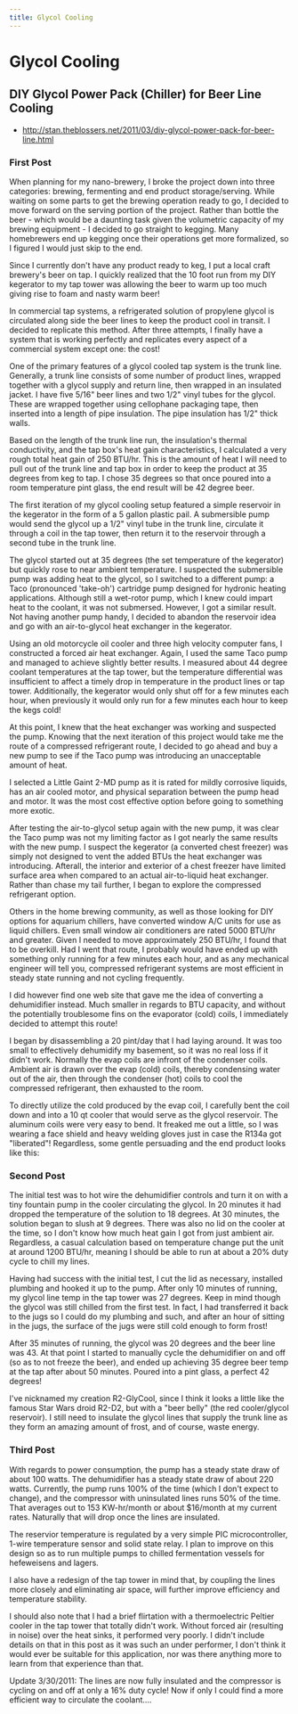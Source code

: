 ```yaml
---
title: Glycol Cooling
---
```


# Glycol Cooling

## DIY Glycol Power Pack (Chiller) for Beer Line Cooling

* http://stan.theblossers.net/2011/03/diy-glycol-power-pack-for-beer-line.html

### First Post

When planning for my nano-brewery, I broke the project down into three
categories: brewing, fermenting and end product storage/serving.  While waiting
on some parts to get the brewing operation ready to go, I decided to move
forward on the serving portion of the project.  Rather than bottle the beer -
which would be a daunting task given the volumetric capacity of my brewing
equipment - I decided to go straight to kegging.  Many homebrewers end up
kegging once their operations get more formalized, so I figured I would just
skip to the end.

Since I currently don't have any product ready to keg, I put a local craft
brewery's beer on tap.  I quickly realized that the 10 foot run from my DIY
kegerator to my tap tower was allowing the beer to warm up too much giving rise
to foam and nasty warm beer!

In commercial tap systems, a refrigerated solution of propylene glycol is
circulated along side the beer lines to keep the product cool in transit.  I
decided to replicate this method.  After three attempts, I finally have a
system that is working perfectly and replicates every aspect of a commercial
system except one: the cost!

One of the primary features of a glycol cooled tap system is the trunk line.
Generally, a trunk line consists of some number of product lines, wrapped
together with a glycol supply and return line, then wrapped in an insulated
jacket.  I have five 5/16" beer lines and two 1/2" vinyl tubes for the glycol.
These are wrapped together using cellophane packaging tape, then inserted into
a length of pipe insulation.  The pipe insulation has 1/2" thick walls.

Based on the length of the trunk line run, the insulation's thermal
conductivity, and the tap box's heat gain characteristics, I calculated a very
rough total heat gain of 250 BTU/hr.  This is the amount of heat I will need to
pull out of the trunk line and tap box in order to keep the product at 35
degrees from keg to tap.  I chose 35 degrees so that once poured into a room
temperature pint glass, the end result will be 42 degree beer.

The first iteration of my glycol cooling setup featured a simple reservoir in
the kegerator in the form of a 5 gallon plastic pail.  A submersible pump would
send the glycol up a 1/2" vinyl tube in the trunk line, circulate it through a
coil in the tap tower, then return it to the reservoir through a second tube in
the trunk line.

The glycol started out at 35 degrees (the set temperature of the kegerator) but
quickly rose to near ambient temperature.  I suspected the submersible pump was
adding heat to the glycol, so I switched to a different pump: a Taco
(pronounced 'take-oh') cartridge pump designed for hydronic heating
applications.  Although still a wet-rotor pump, which I knew could impart heat
to the coolant, it was not submersed.  However, I got a similar result.  Not
having another pump handy, I decided to abandon the reservoir idea and go with
an air-to-glycol heat exchanger in the kegerator.

Using an old motorcycle oil cooler and three high velocity computer fans, I
constructed a forced air heat exchanger.  Again, I used the same Taco pump and
managed to achieve slightly better results.  I measured about 44 degree coolant
temperatures at the tap tower, but the temperature differential was
insufficient to affect a timely drop in temperature in the product lines or tap
tower.  Additionally, the kegerator would only shut off for a few minutes each
hour, when previously it would only run for a few minutes each hour to keep the
kegs cold!

At this point, I knew that the heat exchanger was working and suspected the
pump.  Knowing that the next iteration of this project would take me the route
of a compressed refrigerant route, I decided to go ahead and buy a new pump to
see if the Taco pump was introducing an unacceptable amount of heat.

I selected a Little Gaint 2-MD pump as it is rated for mildly corrosive
liquids, has an air cooled motor, and physical separation between the pump head
and motor.  It was the most cost effective option before going to something
more exotic.

After testing the air-to-glycol setup again with the new pump, it was clear the
Taco pump was not my limiting factor as I got nearly the same results with the
new pump.  I suspect the kegerator (a converted chest freezer) was simply not
designed to vent the added BTUs the heat exchanger was introducing.  Afterall,
the interior and exterior of a chest freezer have limited surface area when
compared to an actual air-to-liquid heat exchanger.  Rather than chase my tail
further, I began to explore the compressed refrigerant option.

Others in the home brewing community, as well as those looking for DIY options
for aquarium chillers, have converted window A/C units for use as liquid
chillers.  Even small window air conditioners are rated 5000 BTU/hr and
greater.  Given I needed to move approximately 250 BTU/hr, I found that to be
overkill.  Had I went that route, I probably would have ended up with
something only running for a few minutes each hour, and as any mechanical
engineer will tell you, compressed refrigerant systems are most efficient in
steady state running and not cycling frequently.

I did however find one web site that gave me the idea of converting a
dehumidifier instead.  Much smaller in regards to BTU capacity, and without the
potentially troublesome fins on the evaporator (cold) coils, I immediately
decided to attempt this route!

I began by disassembling a 20 pint/day that I had laying around.  It was too
small to effectively dehumidify my basement, so it was no real loss if it
didn't work.  Normally the evap coils are infront of the condenser coils.
Ambient air is drawn over the evap (cold) coils, thereby condensing water out
of the air, then through the condenser (hot) coils to cool the compressed
refrigerant, then exhausted to the room.

To directly utilize the cold produced by the evap coil, I carefully bent the
coil down and into a 10 qt cooler that would serve as the glycol reservoir.
The aluminum coils were very easy to bend.  It freaked me out a little, so I
was wearing a face shield and heavy welding gloves just in case the R134a got
"liberated"! Regardless, some gentle persuading and the end product looks like
this:

### Second Post

The initial test was to hot wire the dehumidifier controls and turn it on with
a tiny fountain pump in the cooler circulating the glycol. In 20 minutes it had
dropped the temperature of the solution to 18 degrees. At 30 minutes, the
solution began to slush at 9 degrees. There was also no lid on the cooler at
the time, so I don't know how much heat gain I got from just ambient air.
Regardless, a casual calculation based on temperature change put the unit at
around 1200 BTU/hr, meaning I should be able to run at about a 20% duty cycle
to chill my lines.

Having had success with the initial test, I cut the lid as necessary, installed
plumbing and hooked it up to the pump. After only 10 minutes of running, my
glycol line temp in the tap tower was 27 degrees. Keep in mind though the
glycol was still chilled from the first test. In fact, I had transferred it
back to the jugs so I could do my plumbing and such, and after an hour of
sitting in the jugs, the surface of the jugs were still cold enough to form
frost!

After 35 minutes of running, the glycol was 20 degrees and the beer line was
43. At that point I started to manually cycle the dehumidifier on and off (so
as to not freeze the beer), and ended up achieving 35 degree beer temp at the
tap after about 50 minutes. Poured into a pint glass, a perfect 42 degrees!

I've nicknamed my creation R2-GlyCool, since I think it looks a little like the
famous Star Wars droid R2-D2, but with a "beer belly" (the red cooler/glycol
reservoir).  I still need to insulate the glycol lines that supply the trunk
line as they form an amazing amount of frost, and of course, waste energy.

### Third Post

With regards to power consumption, the pump has a steady state draw of about
100 watts.  The dehumidifier has a steady state draw of about 220 watts.
Currently, the pump runs 100% of the time (which I don't expect to change), and
the compressor with uninsulated lines runs 50% of the time.   That averages out
to 153 KW-hr/month or about $16/month at my current rates.  Naturally that will
drop once the lines are insulated.

The reservior temperature is regulated by a very simple PIC microcontroller,
1-wire temperature sensor and solid state relay.  I plan to improve on this
design so as to run multiple pumps to chilled fermentation vessels for
hefeweisens and lagers.

I also have a redesign of the tap tower in mind that, by coupling the lines
more closely and eliminating air space, will further improve efficiency and
temperature stability.

I should also note that I had a brief flirtation with a thermoelectric Peltier
cooler in the tap tower that totally didn't work.  Without forced air
(resulting in noise) over the heat sinks, it performed very poorly.  I didn't
include details on that in this post as it was such an under performer, I don't
think it would ever be suitable for this application, nor was there anything
more to learn from that experience than that.

Update 3/30/2011: The lines are now fully insulated and the compressor is
cycling on and off at only a 16% duty cycle!  Now if only I could find a more
efficient way to circulate the coolant....

